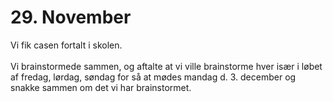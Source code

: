 # 29. November

Vi fik casen fortalt i skolen.
<br><br>
Vi brainstormede sammen, og aftalte at vi ville brainstorme hver især i løbet af fredag, lørdag, søndag for så at mødes mandag d. 3. december og snakke sammen om det vi har brainstormet.
